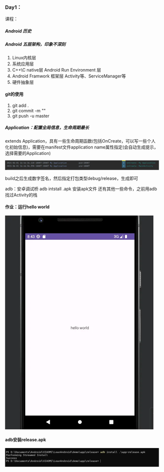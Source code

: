 ### Day1：

课程：

##### Android 历史



##### Android 五层架构，印象不深刻



1. Linux内核层
2. 系统应用层
3. C++\C native层 Android Run Environment 层
4. Android Framwork 框架层 Activity等、ServiceManager等
5. 硬件抽象层



#### git的使用

1. git add .
2. git commit -m ""
3. git push -u master



##### Application：配置全局信息，生命周期最长

extends Application，具有一些生命周期函数(包括OnCreate，可以写一些个人化初始信息)，需要在manifest文件application name属性指定(会自动生成提示，选择需要的Application)



![image-20240601164714229](https://github.com/wellorbetter/picx-images-hosting/raw/master/image-20240601164714229.4jnxyul080.webp)



build之后生成数字签名，然后指定打包类型debug/release，生成即可



adb：安卓调试桥 adb intstall .apk 安装apk文件 还有其他一些命令，之前用adb找过Activity的栈



#### 作业：运行hello world



![image-20240601164419855](https://github.com/wellorbetter/picx-images-hosting/raw/master/image-20240601164419855.7egm4n06zj.webp)

#### adb安装release.apk



![image-20240601163406910](https://github.com/wellorbetter/picx-images-hosting/raw/master/image-20240601163406910.8hgbfiw0v1.webp)

